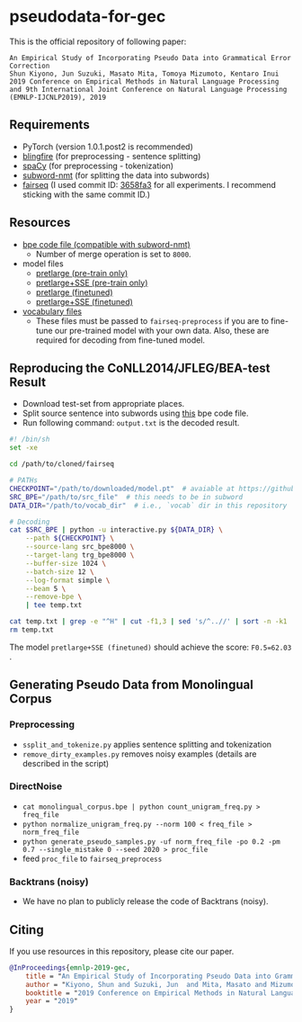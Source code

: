 # pseudodata-for-gec

This is the official repository of following paper: 

```
An Empirical Study of Incorporating Pseudo Data into Grammatical Error Correction
Shun Kiyono, Jun Suzuki, Masato Mita, Tomoya Mizumoto, Kentaro Inui
2019 Conference on Empirical Methods in Natural Language Processing and 9th International Joint Conference on Natural Language Processing (EMNLP-IJCNLP2019), 2019 
```

## Requirements

- PyTorch (version 1.0.1.post2 is recommended)
- [blingfire](https://github.com/microsoft/BlingFire) (for preprocessing - sentence splitting)
- [spaCy](https://spacy.io/) (for preprocessing - tokenization)
- [subword-nmt](https://github.com/rsennrich/subword-nmt) (for splitting the data into subwords)
- [fairseq](https://github.com/pytorch/fairseq) (I used commit ID: [3658fa3](https://github.com/pytorch/fairseq/commit/3658fa329b8cb987d951b2e38ec86c44b9e1fea5) for all experiments. I recommend sticking with the same commit ID.)

## Resources

- [bpe code file (compatible with subword-nmt)](https://github.com/butsugiri/gec-pseudodata/blob/master/bpe/bpe_code.trg.dict_bpe8000)
    - Number of merge operation is set to `8000`.
- model files
    - [pretlarge (pre-train only)](https://drive.google.com/open?id=1B_DRUyMiDxchFfTGBwG36BrLsa7RfZnb)
    - [pretlarge+SSE (pre-train only)](https://drive.google.com/open?id=1rhcu1MfTA2JhJoRqRXvG6qKkUfcAMr8d)
    - [pretlarge (finetuned)](https://drive.google.com/open?id=1-QHd0_RxJPnkwta9kgoT41DLWg4ogLt8)
    - [pretlarge+SSE (finetuned)](https://drive.google.com/open?id=1hNNfY3Rg6SfjLPRAezdGblprOo0NDUQY)
- [vocabulary files](https://github.com/butsugiri/gec-pseudodata/tree/master/vocab)
    - These files must be passed to `fairseq-preprocess` if you are to fine-tune our pre-trained model with your own data. Also, these are required for decoding from fine-tuned model.

## Reproducing the CoNLL2014/JFLEG/BEA-test Result
- Download test-set from appropriate places.
- Split source sentence into subwords using [this](https://github.com/butsugiri/gec-pseudodata/blob/master/bpe/bpe_code.trg.dict_bpe8000) bpe code file.
- Run following command: `output.txt` is the decoded result.

```decode.sh
#! /bin/sh
set -xe

cd /path/to/cloned/fairseq

# PATHs
CHECKPOINT="/path/to/downloaded/model.pt"  # avaiable at https://github.com/butsugiri/gec-pseudodata#resources
SRC_BPE="/path/to/src_file"  # this needs to be in subword
DATA_DIR="/path/to/vocab_dir"  # i.e., `vocab` dir in this repository

# Decoding
cat $SRC_BPE | python -u interactive.py ${DATA_DIR} \
    --path ${CHECKPOINT} \
    --source-lang src_bpe8000 \
    --target-lang trg_bpe8000 \
    --buffer-size 1024 \
    --batch-size 12 \
    --log-format simple \
    --beam 5 \
    --remove-bpe \
    | tee temp.txt

cat temp.txt | grep -e "^H" | cut -f1,3 | sed 's/^..//' | sort -n -k1  | cut -f2 > output.txt
rm temp.txt
```

The model `pretlarge+SSE (finetuned)` should achieve the score: `F0.5=62.03` .

## Generating Pseudo Data from Monolingual Corpus

### Preprocessing
- `ssplit_and_tokenize.py` applies sentence splitting and tokenization
- `remove_dirty_examples.py` removes noisy examples (details are described in the script)


### DirectNoise

- `cat monolingual_corpus.bpe | python count_unigram_freq.py > freq_file`
- `python normalize_unigram_freq.py --norm 100 < freq_file > norm_freq_file`
- `python generate_pseudo_samples.py -uf norm_freq_file -po 0.2 -pm 0.7 --single_mistake 0 --seed 2020 > proc_file`
- feed `proc_file` to `fairseq_preprocess`

### Backtrans (noisy)
- We have no plan to publicly release the code of Backtrans (noisy).


## Citing

If you use resources in this repository, please cite our paper.
```reference.bib
@InProceedings{emnlp-2019-gec,
    title = "An Empirical Study of Incorporating Pseudo Data into Grammatical Error Correction",
    author = "Kiyono, Shun and Suzuki, Jun  and Mita, Masato and Mizumoto, Tomoya and Inui, Kentaro",
    booktitle = "2019 Conference on Empirical Methods in Natural Language Processing and 9th International Joint Conference on Natural Language Processing (EMNLP-IJCNLP2019)",
    year = "2019"
}
```
